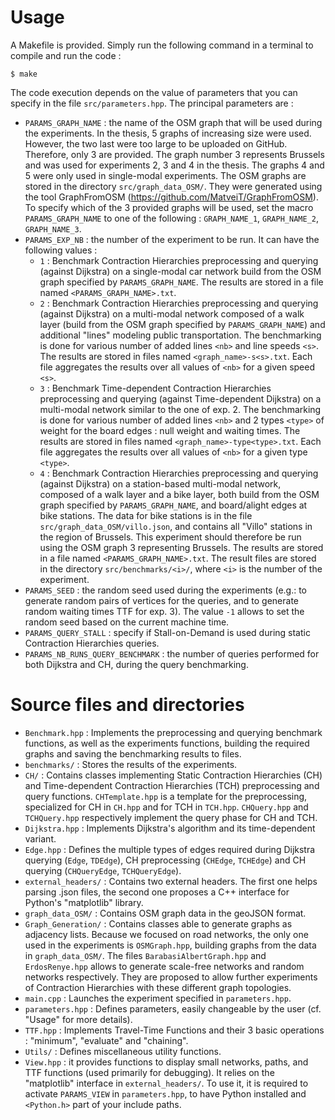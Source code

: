 
# Usage
A Makefile is provided. Simply run the following command in a terminal to compile and run the code :
``` 
$ make
```
The code execution depends on the value of parameters that you can specify in the file `src/parameters.hpp`. The principal parameters are :
- `PARAMS_GRAPH_NAME` : the name of the OSM graph that will be used during the experiments. In the thesis, 5 graphs of increasing size were used. However, the two last were too large to be uploaded on GitHub. Therefore, only 3 are provided. The graph number 3 represents Brussels and was used for experiments 2, 3 and 4 in the thesis. The graphs 4 and 5 were only used in single-modal experiments. The OSM graphs are stored in the directory `src/graph_data_OSM/`. They were generated using the tool GraphFromOSM (https://github.com/MatveiT/GraphFromOSM). To specify which of the 3 provided graphs will be used, set the macro `PARAMS_GRAPH_NAME` to one of the following : `GRAPH_NAME_1`, `GRAPH_NAME_2`, `GRAPH_NAME_3`.
- `PARAMS_EXP_NB` : the number of the experiment to be run. It can have the following values :
  - `1` : Benchmark Contraction Hierarchies preprocessing and querying (against Dijkstra) on a single-modal car network build from the OSM graph specified by `PARAMS_GRAPH_NAME`. The results are stored in a file named `<PARAMS_GRAPH_NAME>.txt`.
  - `2` : Benchmark Contraction Hierarchies preprocessing and querying (against Dijkstra) on a multi-modal network composed of a walk layer (build from the OSM graph specified by `PARAMS_GRAPH_NAME`) and additional "lines" modeling public transportation. The benchmarking is done for various number of added lines `<nb>` and line speeds `<s>`. The results are stored in files named `<graph_name>-s<s>.txt`. Each file aggregates the results over all values of `<nb>` for a given speed `<s>`.
  - `3` : Benchmark Time-dependent Contraction Hierarchies preprocessing and querying (against Time-dependent Dijkstra) on a multi-modal network similar to the one of exp. 2. The benchmarking is done for various number of added lines `<nb>` and 2 types `<type>` of weight for the board edges : null weight and waiting times. The results are stored in files named `<graph_name>-type<type>.txt`. Each file aggregates the results over all values of `<nb>` for a given type `<type>`.
  - `4` : Benchmark Contraction Hierarchies preprocessing and querying (against Dijkstra) on a station-based multi-modal network, composed of a walk layer and a bike layer, both build from the OSM graph specified by `PARAMS_GRAPH_NAME`, and board/alight edges at bike stations. The data for bike stations is in the file `src/graph_data_OSM/villo.json`, and contains all "Villo" stations in the region of Brussels. This experiment should therefore be run using the OSM graph 3 representing Brussels. The results are stored in a file named `<PARAMS_GRAPH_NAME>.txt`.
The result files are stored in the directory `src/benchmarks/<i>/`, where `<i>` is the number of the experiment.
- `PARAMS_SEED` : the random seed used during the experiments (e.g.: to generate random pairs of vertices for the queries, and to generate random waiting times TTF for exp. 3). The value `-1` allows to set the random seed based on the current machine time.
- `PARAMS_QUERY_STALL` : specify if Stall-on-Demand is used during static Contraction Hierarchies queries.
- `PARAMS_NB_RUNS_QUERY_BENCHMARK` : the number of queries performed for both Dijkstra and CH, during the query benchmarking.

# Source files and directories

- `Benchmark.hpp` : Implements the preprocessing and querying benchmark functions, as well as the experiments functions, building the required graphs and saving the benchmarking results to files.
- `benchmarks/` : Stores the results of the experiments.
- `CH/` : Contains classes implementing Static Contraction Hierarchies (CH) and Time-dependent Contraction Hierarchies (TCH) preprocessing and query functions. `CHTemplate.hpp` is a template for the preprocessing, specialized for CH in `CH.hpp` and for TCH in `TCH.hpp`. `CHQuery.hpp` and `TCHQuery.hpp` respectively implement the query phase for CH and TCH.
- `Dijkstra.hpp` : Implements Dijkstra's algorithm and its time-dependent variant.
- `Edge.hpp` : Defines the multiple types of edges required during Dijkstra querying (`Edge`, `TDEdge`), CH preprocessing (`CHEdge`, `TCHEdge`) and CH querying (`CHQueryEdge`, `TCHQueryEdge`).
- `external_headers/` : Contains two external headers. The first one helps parsing .json files, the second one proposes a C++ interface for Python's "matplotlib" library.
- `graph_data_OSM/` : Contains OSM graph data in the geoJSON format.
- `Graph_Generation/` : Contains classes able to generate graphs as adjacency lists. Because we focused on road networks, the only one used in the experiments is `OSMGraph.hpp`, building graphs from the data in `graph_data_OSM/`. The files `BarabasiAlbertGraph.hpp` and `ErdosRenye.hpp` allows to generate scale-free networks and random networks respectively. They are proposed to allow further experiments of Contraction Hierarchies with these different graph topologies.
- `main.cpp` : Launches the experiment specified in `parameters.hpp`.
- `parameters.hpp` : Defines parameters, easily changeable by the user (cf. "Usage" for more details).
- `TTF.hpp` : Implements Travel-Time Functions and their 3 basic operations : "minimum", "evaluate" and "chaining".
- `Utils/` : Defines miscellaneous utility functions.
- `View.hpp` : it provides functions to display small networks, paths, and TTF functions (used primarily for debugging). It relies on the "matplotlib" interface in `external_headers/`. To use it, it is required to activate `PARAMS_VIEW` in `parameters.hpp`, to have Python installed and `<Python.h>` part of your include paths. 